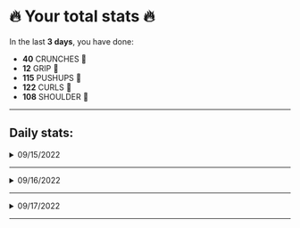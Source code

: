 # 🔥 Your total stats 🔥
In the last **3 days**, you have done:

- **40** CRUNCHES 💪
- **12** GRIP 💪
- **115** PUSHUPS 💪
- **122** CURLS 💪
- **108** SHOULDER 💪

---
## Daily stats:

<details>
<summary>09/15/2022</summary>

- **GRIP:** 12
- **PUSHUPS:** 60
- **CURLS:** 72
- **SHOULDER:** 60
</details>

---


<details>
<summary>09/16/2022</summary>

- **CRUNCHES:** 30
- **GRIP:** 0
- **PUSHUPS:** 45
- **CURLS:** 40
- **SHOULDER:** 40
</details>

---


<details>
<summary>09/17/2022</summary>

- **CRUNCHES:** 10
- **GRIP:** 0
- **PUSHUPS:** 10
- **CURLS:** 10
- **SHOULDER:** 8
</details>

---


